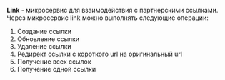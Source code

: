 __Link__ - микросервис для взаимодействия с партнерскими ссылками. Через микросервис link можно выполнять следующие операции:
1. Создание ссылки
2. Обновление ссылки
3. Удаление ссылки
4. Редирект ссылки с короткого url на оригинальный url
5. Получение всех ссылок
6. Получение одной ссылки
